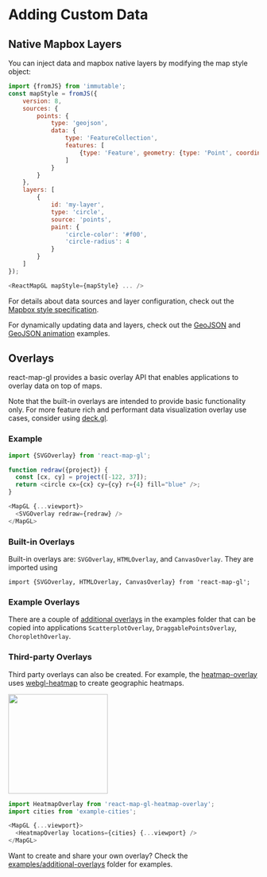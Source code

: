 # Adding Custom Data

## Native Mapbox Layers

You can inject data and mapbox native layers by modifying the map style object:

```js
import {fromJS} from 'immutable';
const mapStyle = fromJS({
    version: 8,
    sources: {
        points: {
            type: 'geojson',
            data: {
                type: 'FeatureCollection',
                features: [
                    {type: 'Feature', geometry: {type: 'Point', coordinates: [-122.45, 37.78]}}
                ]
            }
        }
    },
    layers: [
        {
            id: 'my-layer',
            type: 'circle',
            source: 'points',
            paint: {
                'circle-color': '#f00',
                'circle-radius': 4
            }
        }
    ]
});

<ReactMapGL mapStyle={mapStyle} ... />

```

For details about data sources and layer configuration, check out the [Mapbox style specification](https://www.mapbox.com/mapbox-gl-js/style-spec).

For dynamically updating data and layers, check out the [GeoJSON](#examples/geojson) and [GeoJSON animation](#examples/geojson-animation) examples.


## Overlays

react-map-gl provides a basic overlay API that enables applications to overlay data on top of maps.

Note that the built-in overlays are intended to provide basic functionality only. For more feature rich and performant data visualization overlay use cases, consider using [deck.gl](https://uber.github.io/deck.gl).


### Example

```js
import {SVGOverlay} from 'react-map-gl';

function redraw({project}) {
  const [cx, cy] = project([-122, 37]);
  return <circle cx={cx} cy={cy} r={4} fill="blue" />;
}

<MapGL {...viewport}>
  <SVGOverlay redraw={redraw} />
</MapGL>
```


### Built-in Overlays

Built-in overlays are: `SVGOverlay`, `HTMLOverlay`, and `CanvasOverlay`. They are imported using
```
import {SVGOverlay, HTMLOverlay, CanvasOverlay} from 'react-map-gl';
```

### Example Overlays

There are a couple of [additional overlays](https://github.com/uber/react-map-gl/tree/4.1-release/examples/additional-overlays) in the examples folder that can be copied into applications `ScatterplotOverlay`, `DraggablePointsOverlay`, `ChoroplethOverlay`.


### Third-party Overlays

Third party overlays can also be created. For example, the [heatmap-overlay](https://github.com/vicapow/react-map-gl-heatmap-overlay) uses [webgl-heatmap](https://github.com/vicapow/webgl-heatmap) to create geographic heatmaps.

<img width=200 src="https://cloud.githubusercontent.com/assets/499192/11028150/33f34640-86bc-11e5-9678-3fa1798394d5.gif" />

```js
import HeatmapOverlay from 'react-map-gl-heatmap-overlay';
import cities from 'example-cities';

<MapGL {...viewport}>
  <HeatmapOverlay locations={cities} {...viewport} />
</MapGL>
```

Want to create and share your own overlay? Check the [examples/additional-overlays](https://github.com/uber/react-map-gl/tree/4.1-release/examples/additional-overlays) folder for examples.
